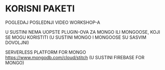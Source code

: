 # KORISNI PAKETI

POGLEDAJ POSLEDNJI VIDEO WORKSHOP-A

U SUSTINI NEMA UOPSTE PLUGIN-OVA ZA MONGO ILI MONGOOSE, KOJI SE MOGU KORISTITI (U SUSTINI MONGO I MONGOOSE SU SASVIM DOVOLJNI)

SERVERLESS PLATFORM FOR MONGO <https://www.mongodb.com/cloud/stitch> (U SUSTINI FIREBASE FOR MONGO)
